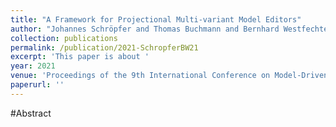 ```yaml
---
title: "A Framework for Projectional Multi-variant Model Editors"
author: "Johannes Schröpfer and Thomas Buchmann and Bernhard Westfechtel"
collection: publications
permalink: /publication/2021-SchropferBW21
excerpt: 'This paper is about '
year: 2021
venue: 'Proceedings of the 9th International Conference on Model-Driven Engineering and Software Development, MODELSWARD 2021, Online Streaming, February 8-10, 2021'
paperurl: ''
---
```


#Abstract
